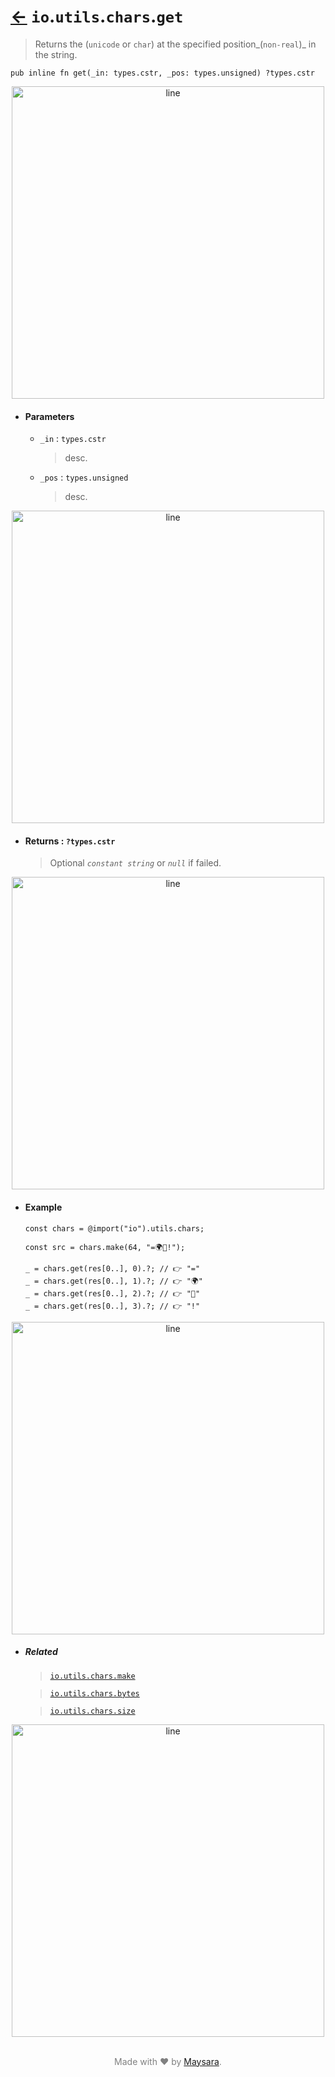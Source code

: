 # [←](../readme.md) `io`.`utils`.`chars`.`get`

> Returns the (`unicode` or `char`) at the specified position_(`non-real`)_ in the string.

```zig
pub inline fn get(_in: types.cstr, _pos: types.unsigned) ?types.cstr
```


<div align="center">
<img src="https://raw.githubusercontent.com/Super-ZIG/io/refs/heads/main/docs/dist/img/md/line.png" alt="line" style="width:500px;"/>
</div>

- #### Parameters

    - `_in` : `types.cstr`

        > desc.

    - `_pos` : `types.unsigned`

        > desc.


<div align="center">
<img src="https://raw.githubusercontent.com/Super-ZIG/io/refs/heads/main/docs/dist/img/md/line.png" alt="line" style="width:500px;"/>
</div>

- #### Returns : `?types.cstr`

    > Optional _`constant string`_ or _`null`_ if failed.

<div align="center">
<img src="https://raw.githubusercontent.com/Super-ZIG/io/refs/heads/main/docs/dist/img/md/line.png" alt="line" style="width:500px;"/>
</div>

- #### Example

    ```zig
    const chars = @import("io").utils.chars;
    ```

    ```zig
    const src = chars.make(64, "=🌍🌟!");

    _ = chars.get(res[0..], 0).?; // 👉 "="
    _ = chars.get(res[0..], 1).?; // 👉 "🌍"
    _ = chars.get(res[0..], 2).?; // 👉 "🌟"
    _ = chars.get(res[0..], 3).?; // 👉 "!"
    ```


<div align="center">
<img src="https://raw.githubusercontent.com/Super-ZIG/io/refs/heads/main/docs/dist/img/md/line.png" alt="line" style="width:500px;"/>
</div>

- ##### Related

  > [`io.utils.chars.make`](./make.md)

  > [`io.utils.chars.bytes`](./bytes.md)

  > [`io.utils.chars.size`](./size.md)

<div align="center">
<img src="https://raw.githubusercontent.com/Super-ZIG/io/refs/heads/main/docs/dist/img/md/line.png" alt="line" style="width:500px;"/>
</div>

<p align="center" style="color:grey;"><br />Made with ❤️ by <a href="http://github.com/maysara-elshewehy" target="blank">Maysara</a>.</p>